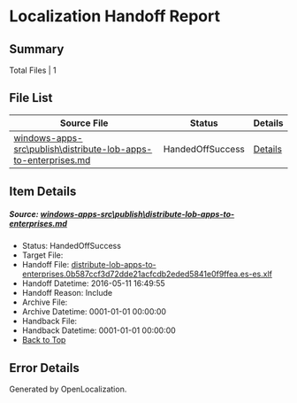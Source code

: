 # <a name='report-top'></a> Localization Handoff Report

## Summary
 Total Files | 1

## File List
 Source File | Status | Details 
 ----------- | ------ | ------- 
 [windows-apps-src\publish\distribute-lob-apps-to-enterprises.md](https://github.com/Microsoft/windows-apps/blob/980b48243ecae468ffdba4a92bc62e39706c8a2d/windows-apps-src/publish/distribute-lob-apps-to-enterprises.md) | HandedOffSuccess | [Details](#281c544f4c432ea36cad0f31d2d3567e4bee9da63495)

## Item Details
##### <a name='281c544f4c432ea36cad0f31d2d3567e4bee9da63495'></a> Source: [windows-apps-src\publish\distribute-lob-apps-to-enterprises.md](https://github.com/Microsoft/windows-apps/blob/980b48243ecae468ffdba4a92bc62e39706c8a2d/windows-apps-src/publish/distribute-lob-apps-to-enterprises.md)
* Status: HandedOffSuccess
* Target File: 
* Handoff File: [distribute-lob-apps-to-enterprises.0b587ccf3d72dde21acfcdb2eded5841e0f9ffea.es-es.xlf](https://github.com/Microsoft/WDG.handoff/blob/240b542f29b526b0e1043508f5aca44dbe0780de/ol-handoff/Microsoft/windows-apps.es-es/master/distribute-lob-apps-to-enterprises.0b587ccf3d72dde21acfcdb2eded5841e0f9ffea.es-es.xlf)
* Handoff Datetime: 2016-05-11 16:49:55
* Handoff Reason: Include
* Archive File: 
* Archive Datetime: 0001-01-01 00:00:00
* Handback File: 
* Handback Datetime: 0001-01-01 00:00:00
* [Back to Top](#report-top)


## Error Details

Generated by OpenLocalization.
